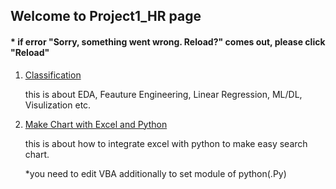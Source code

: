 ## Welcome to Project1_HR page

####  * if error "Sorry, something went wrong. Reload?" comes out, please click "Reload"

1. [Classification](https://github.com/tododata101/tododata101.github.io/blob/master/pythoncode/Project1_HR/Classification.ipynb) 

    this is about EDA, Feauture Engineering, Linear Regression, ML/DL, Visulization etc.
    
2. [Make Chart with Excel and Python](https://github.com/tododata101/tododata101.github.io/blob/master/pythoncode/Project1_HR/SearchChart.py)

    this is about how to integrate excel with python to make easy search chart.
   
    *you need to edit VBA additionally to set module of python(.Py)
